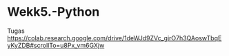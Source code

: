 # Wekk5.-Python
Tugas
https://colab.research.google.com/drive/1deWJd9ZVc_gjrO7h3QAoswTbqEyKyZDB#scrollTo=u8Px_vm6GXjw
